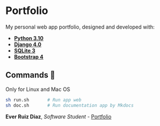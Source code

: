 # Portfolio
My personal web app portfolio, designed and developed with:

- [**Python 3.10**](https://docs.python.org/3/)
- [**Django 4.0**](https://developer.mozilla.org/es/docs/Learn/Server-side/Django)
- [**SQLite 3**](https://www.sqlite.org/index.html)
- [**Bootstrap 4**](https://getbootstrap.com/docs/4.4/getting-started/introduction/)

## Commands 🤖
Only for Linux and Mac OS
```bash
sh run.sh       # Run app web
sh doc.sh       # Run documentation app by Mkdocs
```

**Ever Ruiz Diaz**, *Software Student* - [Portfolio](http://www.everdev.it/)
